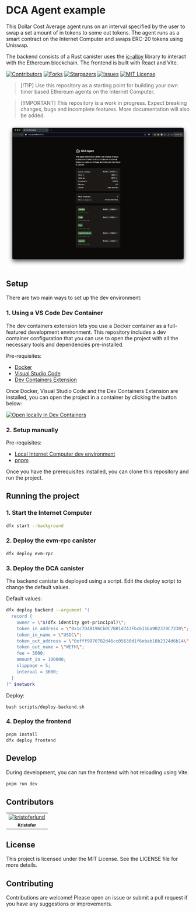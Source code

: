 # DCA Agent example

This Dollar Cost Average agent runs on an interval specified by the user to swap
a set amount of in tokens to some out tokens. The agent runs as a smart contract
on the Internet Computer and swaps ERC-20 tokens using Uniswap.

The backend consists of a Rust canister uses the
[ic-alloy](https://github.com/ic-alloy) library to interact with the Ethereum
blockchain. The frontend is built with React and Vite.

[![Contributors][contributors-shield]][contributors-url]
[![Forks][forks-shield]][forks-url] [![Stargazers][stars-shield]][stars-url]
[![Issues][issues-shield]][issues-url] [![MIT License][license-shield]](LICENSE)

> [!TIP] Use this repository as a starting point for building your own timer
> based Ethereum agents on the Internet Computer.

> [!IMPORTANT] This repository is a work in progress. Expect breaking changes, bugs and incomplete features. More documentation will also be added. 

![](./media/screenshot.png)

## Setup

There are two main ways to set up the dev environment:

### 1. Using a VS Code Dev Container

The dev containers extension lets you use a Docker container as a full-featured
development environment. This repository includes a dev container configuration
that you can use to open the project with all the necessary tools and
dependencies pre-installed.

Pre-requisites:

- [Docker](https://www.docker.com/products/docker-desktop)
- [Visual Studio Code](https://code.visualstudio.com/)
- [Dev Containers Extension](https://marketplace.visualstudio.com/items?itemName=ms-vscode-remote.remote-containers)

Once Docker, Visual Studio Code and the Dev Containers Extension are installed,
you can open the project in a container by clicking the button below:

[![Open locally in Dev Containers](https://img.shields.io/static/v1?label=Dev%20Containers&message=Open&color=blue&logo=visualstudiocode)](https://vscode.dev/redirect?url=vscode://ms-vscode-remote.remote-containers/cloneInVolume?url=https://github.com/ic-alloy/ic-alloy-dca)

### 2. Setup manually

Pre-requisites:

- [Local Internet Computer dev environment](https://internetcomputer.org/docs/current/developer-docs/backend/rust/dev-env)
- [pnpm](https://pnpm.io/installation)

Once you have the prerequisites installed, you can clone this repository and run
the project.

## Running the project

### 1. Start the Internet Computer

```bash
dfx start --background
```

### 2. Deploy the evm-rpc canister

```
dfx deploy evm-rpc
```

### 3. Deploy the DCA canister

The backend canister is deployed using a script. Edit the deploy script to change the
default values.

Default values:
```bash
dfx deploy backend --argument "(
  record {
    owner = \"$(dfx identity get-principal)\";
    token_in_address = \"0x1c7D4B196Cb0C7B01d743Fbc6116a902379C7238\";
    token_in_name = \"USDC\";
    token_out_address = \"0xfff9976782d46cc05630d1f6ebab18b2324d6b14\";
    token_out_name = \"WETH\";
    fee = 3000;
    amount_in = 100000;
    slippage = 5;
    interval = 3600;
  }
)" $network
```

Deploy:
```
bash scripts/deploy-backend.sh
```

### 4. Deploy the frontend

```
pnpm install
dfx deploy frontend
```

## Develop

During development, you can run the frontend with hot reloading using Vite.

```bash
pnpm run dev
```

## Contributors

<!-- readme: collaborators,contributors -start -->
<table>
	<tbody>
		<tr>
            <td align="center">
                <a href="https://github.com/kristoferlund">
                    <img src="https://avatars.githubusercontent.com/u/9698363?v=4" width="100;" alt="kristoferlund"/>
                    <br />
                    <sub><b>Kristofer</b></sub>
                </a>
            </td>
		</tr>
	<tbody>
</table>
<!-- readme: collaborators,contributors -end -->

## License

This project is licensed under the MIT License. See the LICENSE file for more
details.

## Contributing

Contributions are welcome! Please open an issue or submit a pull request if you
have any suggestions or improvements.


[contributors-shield]:
  https://img.shields.io/github/contributors/ic-alloy/ic-alloy-dca.svg?style=for-the-badge
[contributors-url]:
  https://github.com/ic-alloy/ic-alloy-dca/graphs/contributors
[forks-shield]:
  https://img.shields.io/github/forks/ic-alloy/ic-alloy-dca.svg?style=for-the-badge
[forks-url]: https://github.com/ic-alloy/ic-alloy-dca/network/members
[stars-shield]:
  https://img.shields.io/github/stars/ic-alloy/ic-alloy-dca?style=for-the-badge
[stars-url]: https://github.com/ic-alloy/ic-alloy-dca/stargazers
[issues-shield]:
  https://img.shields.io/github/issues/ic-alloy/ic-alloy-dca.svg?style=for-the-badge
[issues-url]: https://github.com/ic-alloy/ic-alloy-dca/issues
[license-shield]:
  https://img.shields.io/github/license/ic-alloy/ic-alloy-dca.svg?style=for-the-badge
[license-url]:
  https://github.com/ic-alloy/ic-alloy-dca/blob/master/LICENSE.txt

